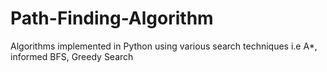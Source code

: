 # Path-Finding-Algorithm
Algorithms implemented in Python using various search techniques i.e A*, informed BFS, Greedy Search
